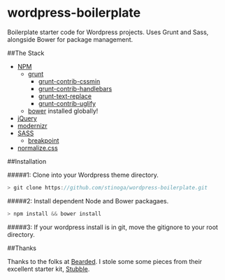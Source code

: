 wordpress-boilerplate
=====================

Boilerplate starter code for Wordpress projects. Uses Grunt and Sass, alongside Bower for package management.

##The Stack

* [NPM](https://npmjs.org/)
  * [grunt](http://gruntjs.com/)
    * [grunt-contrib-cssmin](https://github.com/gruntjs/grunt-contrib-cssmin)
    * [grunt-contrib-handlebars](https://github.com/gruntjs/grunt-contrib-handlebars)
    * [grunt-text-replace](https://npmjs.org/package/grunt-text-replace)
    * [grunt-contrib-uglify](https://github.com/gruntjs/grunt-contrib-uglify)
  * [bower](http://twitter.github.com/bower/) installed globally!
* [jQuery](http://jquery.com/)
* [modernizr](http://modernizr.com/)
* [SASS](http://sass-lang.com/)
  * [breakpoint](http://breakpoint-sass.com/)
* [normalize.css](http://necolas.github.com/normalize.css/)

##Installation

#####1: Clone into your Wordpress theme directory.

```js
> git clone https://github.com/stinoga/wordpress-boilerplate.git
```

#####2: Install dependent Node and Bower packagaes.

```js
> npm install && bower install
```

#####3: If your wordpress install is in git, move the gitignore to your root directory.

##Thanks

Thanks to the folks at [Bearded](http://bearded.com/). I stole some some pieces from their excellent starter kit, [Stubble](https://github.com/beardedstudio/stubble?source=cc).
